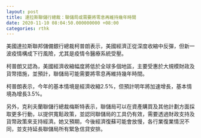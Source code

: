 ```yaml
---
layout: post
title: 達拉斯聯儲行總裁：聯儲局或需要將零息再維持幾年時間
date: 2020-11-10 08:04:50.000000000 +08:00
categories: rthk
---
```


美國達拉斯聯邦儲備銀行總裁柯普朗表示，美國經濟正從深度收縮中反彈，但新一波疫情構成下行風險，尤其是疫情令醫療系統受壓。

柯普朗又認為，美國經濟收縮幅度將低於全球多個地區，主要受惠於大規模財政及貨幣措施，並預計，聯儲局可能需要將零息再維持幾年時間。

柯普朗表示，今年的基本情境是經濟收縮2.5%，但預計明年將加速增長，基本情境為增長3.5%。

另外，克利夫蘭聯儲行總裁梅斯特表示，聯儲局可以在資產購買及其他計劃方面採取更多行動，以提供寬鬆政策，並認同聯儲局的工具仍有效，需要透過財政支持及貨幣政策來支持經濟。她又預期，今後經濟復蘇可能會放慢，各行業復業情況不同，並支持延長聯儲局所有緊急信貸安排。

